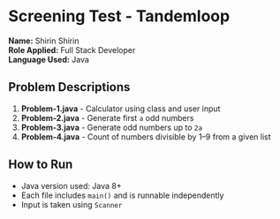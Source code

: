 # Screening Test - Tandemloop

**Name:** Shirin Shirin  
**Role Applied:** Full Stack Developer  
**Language Used:** Java  

## Problem Descriptions

1. **Problem-1.java** - Calculator using class and user input  
2. **Problem-2.java** - Generate first `a` odd numbers  
3. **Problem-3.java** - Generate odd numbers up to `2a`  
4. **Problem-4.java** - Count of numbers divisible by 1–9 from a given list  

## How to Run
- Java version used: Java 8+  
- Each file includes `main()` and is runnable independently  
- Input is taken using `Scanner`
